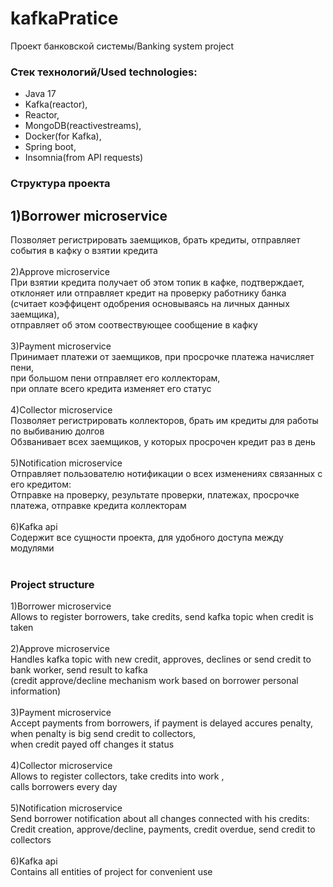 # kafkaPratice
Проект банковской системы/Banking system project

### Стек технологий/Used technologies:<br />
* Java 17<br />
* Kafka(reactor),<br />
* Reactor,<br />
* MongoDB(reactivestreams),<br />
* Docker(for Kafka),<br />
* Spring boot,<br />
* Insomnia(from API requests)<br />


### Структура проекта<br />
## 1)Borrower microservice<br />
Позволяет регистрировать заемщиков, брать кредиты, отправляет события в кафку о взятии кредита<br />
<br />
2)Approve microservice<br />
При взятии кредита получает об этом топик в кафке, подтверждает, отклоняет или отправляет кредит на проверку работнику банка<br />
(считает коэффицент одобрения основываясь на личных данных заемщика),<br />
отправляет об этом соотвествующее сообщение в кафку<br />
<br />
3)Payment microservice<br />
Принимает платежи от заемщиков, при просрочке платежа начисляет пени,<br />
при большом пени отправляет его коллекторам,<br />
при оплате всего кредита изменяет его статус<br />
<br />
4)Collector microservice<br />
Позволяет регистрировать коллекторов, брать им кредиты для работы по выбиванию долгов<br />
Обзванивает всех заемщиков, у которых просрочен кредит раз в день<br />
<br />
5)Notification microservice<br />
Отправляет пользователю нотификации о всех изменениях связанных с его кредитом:<br />
Отправке на проверку, результате проверки, платежах, просрочке платежа, отправке кредита коллекторам<br />
<br />
6)Kafka api<br />
Содержит все сущности проекта, для удобного доступа между модулями<br />
<br />
### Project structure<br />
1)Borrower microservice<br />
Allows to register borrowers, take credits, send kafka topic when credit is taken<br />
<br />
2)Approve microservice<br />
Handles kafka topic with new credit, approves, declines or send credit to bank worker, send result to kafka<br />
(credit approve/decline mechanism work based on borrower personal information)<br />
<br />
3)Payment microservice<br />
Accept payments from borrowers, if payment is delayed accures penalty,<br />
when penalty is big send credit to collectors,<br />
when credit payed off changes it status<br />
<br />
4)Collector microservice<br />
Allows to register collectors, take credits into work ,<br />
calls borrowers every day<br />
<br />
5)Notification microservice<br />
Send borrower notification about all changes connected with his credits:<br />
Credit creation, approve/decline, payments, credit overdue, send credit to collectors<br />
<br />
6)Kafka api<br />
Contains all entities of project for convenient use<br />

